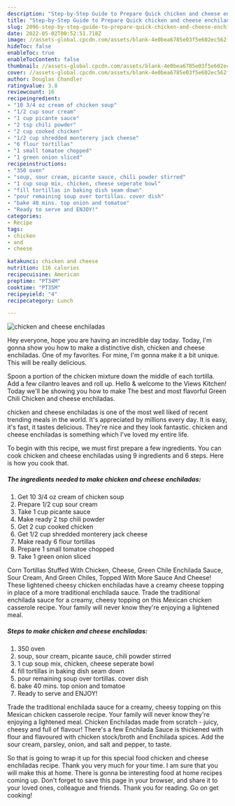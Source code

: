 ```yaml
---
description: "Step-by-Step Guide to Prepare Quick chicken and cheese enchiladas"
title: "Step-by-Step Guide to Prepare Quick chicken and cheese enchiladas"
slug: 2096-step-by-step-guide-to-prepare-quick-chicken-and-cheese-enchiladas
date: 2022-05-02T00:52:51.718Z
image: //assets-global.cpcdn.com/assets/blank-4e0bea6785e03f5e602ec562f230caae08da540cada707380b4fe1bbebba43da.png
hideToc: false
enableToc: true
enableTocContent: false
thumbnail: //assets-global.cpcdn.com/assets/blank-4e0bea6785e03f5e602ec562f230caae08da540cada707380b4fe1bbebba43da.png
cover: //assets-global.cpcdn.com/assets/blank-4e0bea6785e03f5e602ec562f230caae08da540cada707380b4fe1bbebba43da.png
author: Douglas Chandler
ratingvalue: 3.8
reviewcount: 16
recipeingredient:
- "10 3/4 oz cream of chicken soup"
- "1/2 cup sour cream"
- "1 cup picante sauce"
- "2 tsp chili powder"
- "2 cup cooked chicken"
- "1/2 cup shredded monterery jack cheese"
- "6 flour tortillas"
- "1 small tomatoe chopped"
- "1 green onion sliced"
recipeinstructions:
- "350 oven"
- "soup, sour cream, picante sauce, chili powder stirred"
- "1 cup soup mix, chicken, cheese seperate bowl"
- "fill tortillas in baking dish seam down"
- "pour remaining soup over tortillas. cover dish"
- "bake 40 mins. top onion and tomatoe"
- "Ready to serve and ENJOY!"
categories:
- Recipe
tags:
- chicken
- and
- cheese

katakunci: chicken and cheese 
nutrition: 116 calories
recipecuisine: American
preptime: "PT34M"
cooktime: "PT35M"
recipeyield: "4"
recipecategory: Lunch

---
```



![chicken and cheese enchiladas](//assets-global.cpcdn.com/assets/blank-4e0bea6785e03f5e602ec562f230caae08da540cada707380b4fe1bbebba43da.png)

Hey everyone, hope you are having an incredible day today. Today, I'm gonna show you how to make a distinctive dish, chicken and cheese enchiladas. One of my favorites. For mine, I'm gonna make it a bit unique. This will be really delicious.

Spoon a portion of the chicken mixture down the middle of each tortilla. Add a few cilantro leaves and roll up. Hello & welcome to the Views Kitchen! Today we&#39;ll be showing you how to make The best and most flavorful Green Chili Chicken and cheese enchiladas.

chicken and cheese enchiladas is one of the most well liked of recent trending meals in the world. It's appreciated by millions every day. It is easy, it's fast, it tastes delicious. They're nice and they look fantastic. chicken and cheese enchiladas is something which I've loved my entire life.


To begin with this recipe, we must first prepare a few ingredients. You can cook chicken and cheese enchiladas using 9 ingredients and 6 steps. Here is how you cook that.

<!--inarticleads1-->

##### The ingredients needed to make chicken and cheese enchiladas:

1. Get 10 3/4 oz cream of chicken soup
1. Prepare 1/2 cup sour cream
1. Take 1 cup picante sauce
1. Make ready 2 tsp chili powder
1. Get 2 cup cooked chicken
1. Get 1/2 cup shredded monterery jack cheese
1. Make ready 6 flour tortillas
1. Prepare 1 small tomatoe chopped
1. Take 1 green onion sliced


Corn Tortillas Stuffed With Chicken, Cheese, Green Chile Enchilada Sauce, Sour Cream, And Green Chiles, Topped With More Sauce And Cheese! These lightened cheesy chicken enchiladas have a creamy cheese topping in place of a more traditional enchilada sauce. Trade the traditional enchilada sauce for a creamy, cheesy topping on this Mexican chicken casserole recipe. Your family will never know they&#39;re enjoying a lightened meal. 

<!--inarticleads2-->

##### Steps to make chicken and cheese enchiladas:

1. 350 oven
1. soup, sour cream, picante sauce, chili powder stirred
1. 1 cup soup mix, chicken, cheese seperate bowl
1. fill tortillas in baking dish seam down
1. pour remaining soup over tortillas. cover dish
1. bake 40 mins. top onion and tomatoe
1. Ready to serve and ENJOY!

Trade the traditional enchilada sauce for a creamy, cheesy topping on this Mexican chicken casserole recipe. Your family will never know they&#39;re enjoying a lightened meal. Chicken Enchiladas made from scratch - juicy, cheesy and full of flavour! There&#39;s a few Enchilada Sauce is thickened with flour and flavoured with chicken stock/broth and Enchilada spices. Add the sour cream, parsley, onion, and salt and pepper, to taste. 

So that is going to wrap it up for this special food chicken and cheese enchiladas recipe. Thank you very much for your time. I am sure that you will make this at home. There is gonna be interesting food at home recipes coming up. Don't forget to save this page in your browser, and share it to your loved ones, colleague and friends. Thank you for reading. Go on get cooking!
